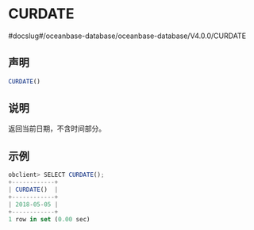 CURDATE 
============================
#docslug#/oceanbase-database/oceanbase-database/V4.0.0/CURDATE


声明 
-----------------------

```javascript
CURDATE()
```



说明 
-----------------------

返回当前日期，不含时间部分。

示例 
-----------------------

```javascript
obclient> SELECT CURDATE();
+------------+
| CURDATE()  |
+------------+
| 2018-05-05 |
+------------+
1 row in set (0.00 sec)
```


